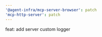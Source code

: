 ```yaml
---
'@agent-infra/mcp-server-browser': patch
'mcp-http-server': patch
---
```


feat: add server custom logger
